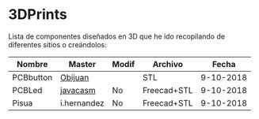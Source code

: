 # 3DPrints

Lista de componentes diseñados en 3D que he ido recopilando de diferentes sitios o creándolos:

| Nombre    | Master                                                       | Modif | Archivo     | Fecha     |
| --------- | ------------------------------------------------------------ | ----- | ----------- | --------- |
| PCBbutton | [Obijuan](https://github.com/PCBPrints/Alhambra-button)      |       | STL         | 9-10-2018 |
| PCBLed    | [javacasm](https://github.com/PCBPrints/PCbPrints/tree/master/PCBPrint_button_with_lid) | No    | Freecad+STL | 9-10-2018 |
| Pisua     | i.hernandez                                                  | No    | Freecad+STL | 9-10-2018 |

